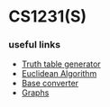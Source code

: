 # CS1231(S)

### useful links

- [Truth table generator](https://web.stanford.edu/class/cs103/tools/truth-table-tool/)
- [Euclidean Algorithm](https://people.math.sc.edu/sumner/numbertheory/euclidean/euclidean.html)
- [Base converter](https://www.rapidtables.com/convert/number/base-converter.html)
- [Graphs](https://graphonline.ru/en/?q=en)
